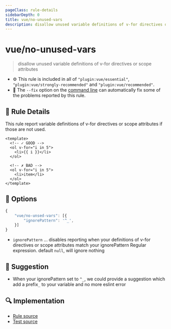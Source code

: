 ```yaml
---
pageClass: rule-details
sidebarDepth: 0
title: vue/no-unused-vars
description: disallow unused variable definitions of v-for directives or scope attributes
---
```

# vue/no-unused-vars
> disallow unused variable definitions of v-for directives or scope attributes

- :gear: This rule is included in all of `"plugin:vue/essential"`, `"plugin:vue/strongly-recommended"` and `"plugin:vue/recommended"`.
- :wrench: The `--fix` option on the [command line](https://eslint.org/docs/user-guide/command-line-interface#fixing-problems) can automatically fix some of the problems reported by this rule.

## :book: Rule Details

This rule report variable definitions of v-for directives or scope attributes if those are not used.

<eslint-code-block fix :rules="{'vue/no-unused-vars': ['error']}">

```vue
<template>
  <!-- ✓ GOOD -->
  <ol v-for="i in 5">
    <li>{{ i }}</li>
  </ol>

  <!-- ✗ BAD -->
  <ol v-for="i in 5">
    <li>item</li>
  </ol>
</template>
```

</eslint-code-block>

## :wrench: Options

```js
{
    "vue/no-unsed-vars": [{
        "ignorePattern": '^_',
    }]
}
```
- `ignorePattern` ... disables reporting when your definitions of v-for directives or scope attributes match your ignorePattern Regular expression. default `null`, will ignore nothing
## :rocket: Suggestion
- When your ignorePattern set to `^_`, we could provide a suggestion which add a prefix`_` to your variable and no more eslint error
## :mag: Implementation

- [Rule source](https://github.com/vuejs/eslint-plugin-vue/blob/master/lib/rules/no-unused-vars.js)
- [Test source](https://github.com/vuejs/eslint-plugin-vue/blob/master/tests/lib/rules/no-unused-vars.js)
